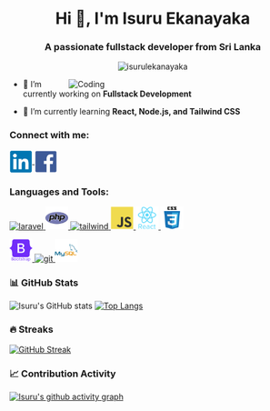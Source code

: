 <h1 align="center">Hi 👋, I'm Isuru Ekanayaka</h1>
<h3 align="center">A passionate fullstack developer from Sri Lanka</h3>

<p align="center"> 
  <img src="https://komarev.com/ghpvc/?username=isurulekanayaka&label=Profile%20views&color=0e75b6&style=flat" alt="isurulekanayaka" />
</p>

<img align="right" alt="Coding" width="400" src="https://media.giphy.com/media/ZVik7pBtu9dNS/giphy.gif">

- 🔭 I’m currently working on **Fullstack Development**

- 🌱 I’m currently learning **React, Node.js, and Tailwind CSS**

<h3 align="left">Connect with me:</h3>
<p align="left">
  <a href="https://linkedin.com/in/isuru-ekanayaka-b45a1628b" target="blank">
    <img align="center" src="https://raw.githubusercontent.com/devicons/devicon/master/icons/linkedin/linkedin-original.svg" alt="LinkedIn" height="40" width="40" />
  </a>
  <a href="https://www.facebook.com/profile.php?id=100068991025803" target="blank">
    <img align="center" src="https://raw.githubusercontent.com/devicons/devicon/master/icons/facebook/facebook-original.svg" alt="Facebook" height="40" width="40" />
  </a>
</p>

<h3 align="left">Languages and Tools:</h3>
<p align="left">
  <a href="https://laravel.com/" target="_blank" rel="noreferrer">
    <img src="https://raw.githubusercontent.com/devicons/devicon/master/icons/laravel/laravel-original-wordmark.sv" alt="laravel" width="40" height="40"/>
  </a>
  <a href="https://www.php.net/" target="_blank" rel="noreferrer">
    <img src="https://raw.githubusercontent.com/devicons/devicon/master/icons/php/php-original.svg" alt="php" width="40" height="40"/>
  </a>
  <a href="https://tailwindcss.com/" target="_blank" rel="noreferrer">
    <img src="https://www.vectorlogo.zone/logos/tailwindcss/tailwindcss-icon.svg" alt="tailwind" width="40" height="40"/>
  </a>
  <a href="https://developer.mozilla.org/en-US/docs/Web/JavaScript" target="_blank" rel="noreferrer">
    <img src="https://raw.githubusercontent.com/devicons/devicon/master/icons/javascript/javascript-original.svg" alt="javascript" width="40" height="40"/>
  </a>
  <a href="https://reactjs.org/" target="_blank" rel="noreferrer">
    <img src="https://raw.githubusercontent.com/devicons/devicon/master/icons/react/react-original-wordmark.svg" alt="react" width="40" height="40"/>
  </a>
  <a href="https://www.w3schools.com/css/" target="_blank" rel="noreferrer">
    <img src="https://raw.githubusercontent.com/devicons/devicon/master/icons/css3/css3-original-wordmark.svg" alt="css" width="40" height="40"/>
  </a>
</p>

<p align="left">
  <!-- Include other tools you use frequently -->
  <a href="https://getbootstrap.com" target="_blank" rel="noreferrer">
    <img src="https://raw.githubusercontent.com/devicons/devicon/master/icons/bootstrap/bootstrap-plain-wordmark.svg" alt="bootstrap" width="40" height="40"/>
  </a>
  <a href="https://git-scm.com/" target="_blank" rel="noreferrer">
    <img src="https://www.vectorlogo.zone/logos/git-scm/git-scm-icon.svg" alt="git" width="40" height="40"/>
  </a>
  <a href="https://www.mysql.com/" target="_blank" rel="noreferrer">
    <img src="https://raw.githubusercontent.com/devicons/devicon/master/icons/mysql/mysql-original-wordmark.svg" alt="mysql" width="40" height="40"/>
  </a>
</p>


### 📊 GitHub Stats

![Isuru's GitHub stats](https://github-readme-stats.vercel.app/api?username=isurulekanayaka&show_icons=true&theme=radical)
[![Top Langs](https://github-readme-stats.vercel.app/api/top-langs/?username=isurulekanayaka&layout=compact&theme=radical)](https://github.com/isurulekanayaka)

### 🔥 Streaks
[![GitHub Streak](https://github-readme-streak-stats.herokuapp.com/?user=isurulekanayaka&theme=radical)](https://git.io/streak-stats)

### 📈 Contribution Activity

[![Isuru's github activity graph](https://github-readme-activity-graph.vercel.app/graph?username=isurulekanayaka&theme=high-contrast)](https://github.com/isurulekanayaka)
